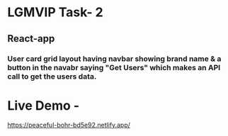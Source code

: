 <h1> LGMVIP Task- 2 </h1>
<h2> React-app </h2>
<h3> User card grid layout having navbar showing brand name & a button in the navabr saying "Get Users" which makes an API call to get the users data.</h3>

<h1> Live Demo -</h1>

https://peaceful-bohr-bd5e92.netlify.app/
